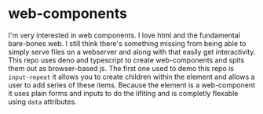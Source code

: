 # web-components

I'm very interested in web components. I love html and the fundamental bare-bones web. I still think there's something missing from being able to simply serve files on a webserver and along with that easily get interactivity. This repo uses deno and typescript to create web-components and spits them out as browser-based js. The first one used to demo this repo is `input-repeat` it allows you to create children within the element and allows a user to add series of these items. Because the element is a web-component it uses plain forms and inputs to do the lifiting and is completly flexable using `data` attributes. 